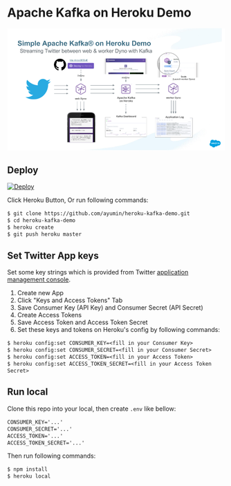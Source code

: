 # Apache Kafka on Heroku Demo

![](https://github.com/ayumin/heroku-kafka-demo/raw/master/images/slide.png)

## Deploy

[![Deploy](https://www.herokucdn.com/deploy/button.svg)](https://heroku.com/deploy)

Click Heroku Button,
 Or run following commands:

```
$ git clone https://github.com/ayumin/heroku-kafka-demo.git
$ cd heroku-kafka-demo
$ heroku create
$ git push heroku master
```

## Set Twitter App keys

Set some key strings which is provided from Twitter [application management console](https://apps.twitter.com/).

1. Create new App
2. Click "Keys and Access Tokens" Tab
3. Save Consumer Key (API Key) and Consumer Secret (API Secret)
4. Create Access Tokens
5. Save Access Token and Access Token Secret
6. Set these keys and tokens on Heroku's config by following commands:

```
$ heroku config:set CONSUMER_KEY=<fill in your Consumer Key>
$ heroku config:set CONSUMER_SECRET=<fill in your Consumer Secret>
$ heroku config:set ACCESS_TOKEN=<fill in your Access Token>
$ heroku config:set ACCESS_TOKEN_SECRET=<fill in your Access Token Secret>
```

## Run local

Clone this repo into your local, then create `.env` like bellow:

```
CONSUMER_KEY='...'
CONSUMER_SECRET='...'
ACCESS_TOKEN='...'
ACCESS_TOKEN_SECRET='...'
```

Then run following commands:

```
$ npm install
$ heroku local
```

